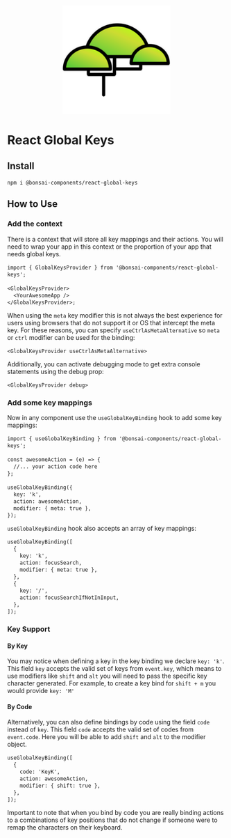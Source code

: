 <p align="center"><img src="https://raw.githubusercontent.com/zieka/bonsai-components/main/svg/bonsai-logo.svg" height="250px" alt="Bonsai Logo"></p>

# React Global Keys

## Install

```
npm i @bonsai-components/react-global-keys
```

## How to Use

### Add the context

There is a context that will store all key mappings and their actions. You will
need to wrap your app in this context or the proportion of your app that needs
global keys.

```tsx
import { GlobalKeysProvider } from '@bonsai-components/react-global-keys';

<GlobalKeysProvider>
  <YourAwesomeApp />
</GlobalKeysProvider>;
```

When using the `meta` key modifier this is not always the best experience
for users using browsers that do not support it or OS that intercept the meta
key. For these reasons, you can specify `useCtrlAsMetaAlternative` so `meta` or
`ctrl` modifier can be used for the binding:

```tsx
<GlobalKeysProvider useCtrlAsMetaAlternative>
```

Additionally, you can activate debugging mode to get extra console statements
using the debug prop:

```tsx
<GlobalKeysProvider debug>
```

### Add some key mappings

Now in any component use the `useGlobalKeyBinding` hook to add some key mappings:

```tsx
import { useGlobalKeyBinding } from '@bonsai-components/react-global-keys';

const awesomeAction = (e) => {
  //... your action code here
};

useGlobalKeyBinding({
  key: 'k',
  action: awesomeAction,
  modifier: { meta: true },
});
```

`useGlobalKeyBinding` hook also accepts an array of key mappings:

```tsx
useGlobalKeyBinding([
  {
    key: 'k',
    action: focusSearch,
    modifier: { meta: true },
  },
  {
    key: '/',
    action: focusSearchIfNotInInput,
  },
]);
```

### Key Support

#### By Key

You may notice when defining a key in the key binding we declare `key: 'k'`.
This field `key` accepts the valid set of keys from `event.key`, which means to
use modifiers like `shift` and `alt` you will need to pass the specific key
character generated.
For example, to create a key bind for `shift + m` you would provide `key: 'M'`

#### By Code

Alternatively, you can also define bindings by code using the field `code` instead
of `key`. This field `code` accepts the valid set of codes from `event.code`.
Here you will be able to add `shift` and `alt` to the modifier object.

```tsx
useGlobalKeyBinding([
  {
    code: 'KeyK',
    action: awesomeAction,
    modifier: { shift: true },
  },
]);
```

Important to note that when you bind by code you are really binding actions to a
combinations of key positions that do not change if someone were to remap the
characters on their keyboard.
